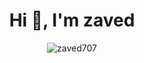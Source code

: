 <h1 align="center">Hi 👋, I'm zaved</h1>

<p align="center" > <img align="center" src="https://github-readme-stats.vercel.app/api/top-langs?username=zaved707&show_icons=true&locale=en&layout=compact&hide=css" alt="zaved707" /></p>
